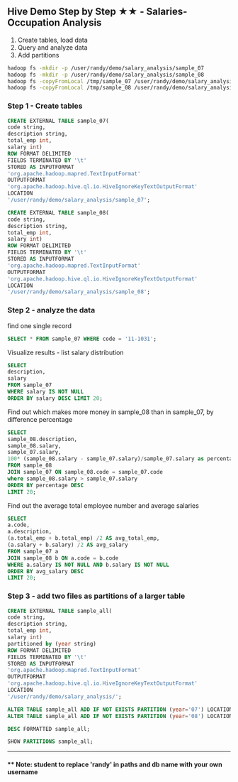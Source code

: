 Hive Demo Step by Step ★★ - Salaries-Occupation Analysis 
---------------------
1. Create tables, load data
2. Query and analyze data
3. Add partitions
```sh
hadoop fs -mkdir -p /user/randy/demo/salary_analysis/sample_07
hadoop fs -mkdir -p /user/randy/demo/salary_analysis/sample_08
hadoop fs -copyFromLocal /tmp/sample_07 /user/randy/demo/salary_analysis/sample_07
hadoop fs -copyFromLocal /tmp/sample_08 /user/randy/demo/salary_analysis/sample_08
```

### Step 1 - Create tables
```sql
CREATE EXTERNAL TABLE sample_07(
code string,
description string,
total_emp int,
salary int)
ROW FORMAT DELIMITED
FIELDS TERMINATED BY '\t'
STORED AS INPUTFORMAT
'org.apache.hadoop.mapred.TextInputFormat'
OUTPUTFORMAT
'org.apache.hadoop.hive.ql.io.HiveIgnoreKeyTextOutputFormat'
LOCATION
'/user/randy/demo/salary_analysis/sample_07';
```

```sql
CREATE EXTERNAL TABLE sample_08(
code string,
description string,
total_emp int,
salary int)
ROW FORMAT DELIMITED
FIELDS TERMINATED BY '\t'
STORED AS INPUTFORMAT
'org.apache.hadoop.mapred.TextInputFormat'
OUTPUTFORMAT
'org.apache.hadoop.hive.ql.io.HiveIgnoreKeyTextOutputFormat'
LOCATION
'/user/randy/demo/salary_analysis/sample_08';
```

### Step 2 - analyze the data 
find one single record
```sql
SELECT * FROM sample_07 WHERE code = '11-1031';
```

Visualize results - list salary distribution
```sql
SELECT
description,
salary
FROM sample_07 
WHERE salary IS NOT NULL
ORDER BY salary DESC LIMIT 20;
```

Find out which makes more money in sample_08 than in sample_07, by difference percentage
```sql
SELECT
sample_08.description,
sample_08.salary,
sample_07.salary,
100* (sample_08.salary - sample_07.salary)/sample_07.salary as percentage
FROM sample_08
JOIN sample_07 ON sample_08.code = sample_07.code
where sample_08.salary > sample_07.salary
ORDER BY percentage DESC
LIMIT 20;
```


Find out the average total employee number and average salaries
```sql
SELECT
a.code,
a.description,
(a.total_emp + b.total_emp) /2 AS avg_total_emp,
(a.salary + b.salary) /2 AS avg_salary
FROM sample_07 a
JOIN sample_08 b ON a.code = b.code
WHERE a.salary IS NOT NULL AND b.salary IS NOT NULL
ORDER BY avg_salary DESC
LIMIT 20;
```


### Step 3 - add two files as partitions of a larger table

```sql
CREATE EXTERNAL TABLE sample_all(
code string,
description string,
total_emp int,
salary int)
partitioned by (year string)
ROW FORMAT DELIMITED
FIELDS TERMINATED BY '\t'
STORED AS INPUTFORMAT
'org.apache.hadoop.mapred.TextInputFormat'
OUTPUTFORMAT
'org.apache.hadoop.hive.ql.io.HiveIgnoreKeyTextOutputFormat'
LOCATION
'/user/randy/demo/salary_analysis/';
```

```sql
ALTER TABLE sample_all ADD IF NOT EXISTS PARTITION (year='07') LOCATION '/user/randy/demo/salary_analysis/sample_07';
ALTER TABLE sample_all ADD IF NOT EXISTS PARTITION (year='08') LOCATION '/user/randy/demo/salary_analysis/sample_08';
```

```sql
DESC FORMATTED sample_all;

SHOW PARTITIONS sample_all;
```

  
---------------------
#### ** Note: student to replace 'randy' in paths and db name with your own username